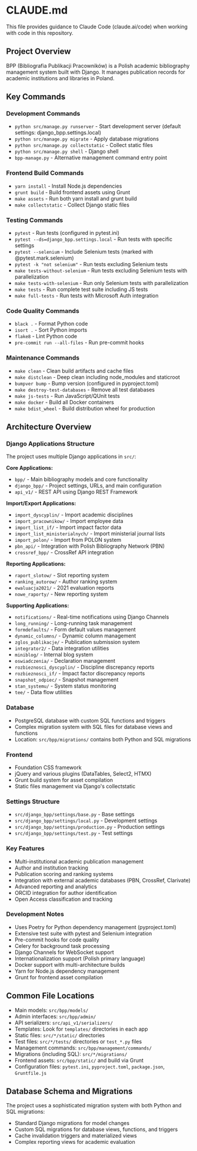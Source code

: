 # CLAUDE.md

This file provides guidance to Claude Code (claude.ai/code) when working with code in this repository.

## Project Overview

BPP (Bibliografia Publikacji Pracowników) is a Polish academic bibliography management system built with Django. It manages publication records for academic institutions and libraries in Poland.

## Key Commands

### Development Commands
- `python src/manage.py runserver` - Start development server (default settings: django_bpp.settings.local)
- `python src/manage.py migrate` - Apply database migrations
- `python src/manage.py collectstatic` - Collect static files
- `python src/manage.py shell` - Django shell
- `bpp-manage.py` - Alternative management command entry point

### Frontend Build Commands
- `yarn install` - Install Node.js dependencies
- `grunt build` - Build frontend assets using Grunt
- `make assets` - Run both yarn install and grunt build
- `make collectstatic` - Collect Django static files

### Testing Commands
- `pytest` - Run tests (configured in pytest.ini)
- `pytest --ds=django_bpp.settings.local` - Run tests with specific settings
- `pytest --selenium` - Include Selenium tests (marked with @pytest.mark.selenium)
- `pytest -k "not selenium"` - Run tests excluding Selenium tests
- `make tests-without-selenium` - Run tests excluding Selenium tests with parallelization
- `make tests-with-selenium` - Run only Selenium tests with parallelization
- `make tests` - Run complete test suite including JS tests
- `make full-tests` - Run tests with Microsoft Auth integration

### Code Quality Commands
- `black .` - Format Python code
- `isort .` - Sort Python imports
- `flake8` - Lint Python code
- `pre-commit run --all-files` - Run pre-commit hooks

### Maintenance Commands
- `make clean` - Clean build artifacts and cache files
- `make distclean` - Deep clean including node_modules and staticroot
- `bumpver bump` - Bump version (configured in pyproject.toml)
- `make destroy-test-databases` - Remove all test databases
- `make js-tests` - Run JavaScript/QUnit tests
- `make docker` - Build all Docker containers
- `make bdist_wheel` - Build distribution wheel for production

## Architecture Overview

### Django Applications Structure
The project uses multiple Django applications in `src/`:

**Core Applications:**
- `bpp/` - Main bibliography models and core functionality
- `django_bpp/` - Project settings, URLs, and main configuration
- `api_v1/` - REST API using Django REST Framework

**Import/Export Applications:**
- `import_dyscyplin/` - Import academic disciplines
- `import_pracownikow/` - Import employee data
- `import_list_if/` - Import impact factor data
- `import_list_ministerialnych/` - Import ministerial journal lists
- `import_polon/` - Import from POLON system
- `pbn_api/` - Integration with Polish Bibliography Network (PBN)
- `crossref_bpp/` - CrossRef API integration

**Reporting Applications:**
- `raport_slotow/` - Slot reporting system
- `ranking_autorow/` - Author ranking system
- `ewaluacja2021/` - 2021 evaluation reports
- `nowe_raporty/` - New reporting system

**Supporting Applications:**
- `notifications/` - Real-time notifications using Django Channels
- `long_running/` - Long-running task management
- `formdefaults/` - Form default values management
- `dynamic_columns/` - Dynamic column management
- `zglos_publikacje/` - Publication submission system
- `integrator2/` - Data integration utilities
- `miniblog/` - Internal blog system
- `oswiadczenia/` - Declaration management
- `rozbieznosci_dyscyplin/` - Discipline discrepancy reports
- `rozbieznosci_if/` - Impact factor discrepancy reports
- `snapshot_odpiec/` - Snapshot management
- `stan_systemu/` - System status monitoring
- `tee/` - Data flow utilities

### Database
- PostgreSQL database with custom SQL functions and triggers
- Complex migration system with SQL files for database views and functions
- Location: `src/bpp/migrations/` contains both Python and SQL migrations

### Frontend
- Foundation CSS framework
- jQuery and various plugins (DataTables, Select2, HTMX)
- Grunt build system for asset compilation
- Static files management via Django's collectstatic

### Settings Structure
- `src/django_bpp/settings/base.py` - Base settings
- `src/django_bpp/settings/local.py` - Development settings
- `src/django_bpp/settings/production.py` - Production settings
- `src/django_bpp/settings/test.py` - Test settings

### Key Features
- Multi-institutional academic publication management
- Author and institution tracking
- Publication scoring and ranking systems
- Integration with external academic databases (PBN, CrossRef, Clarivate)
- Advanced reporting and analytics
- ORCID integration for author identification
- Open Access classification and tracking

### Development Notes
- Uses Poetry for Python dependency management (pyproject.toml)
- Extensive test suite with pytest and Selenium integration
- Pre-commit hooks for code quality
- Celery for background task processing
- Django Channels for WebSocket support
- Internationalization support (Polish primary language)
- Docker support with multi-architecture builds
- Yarn for Node.js dependency management
- Grunt for frontend asset compilation

## Common File Locations
- Main models: `src/bpp/models/`
- Admin interfaces: `src/bpp/admin/`
- API serializers: `src/api_v1/serializers/`
- Templates: Look for `templates/` directories in each app
- Static files: `src/*/static/` directories
- Test files: `src/*/tests/` directories or `test_*.py` files
- Management commands: `src/bpp/management/commands/`
- Migrations (including SQL): `src/*/migrations/`
- Frontend assets: `src/bpp/static/` and build via Grunt
- Configuration files: `pytest.ini`, `pyproject.toml`, `package.json`, `Gruntfile.js`

## Database Schema and Migrations
The project uses a sophisticated migration system with both Python and SQL migrations:
- Standard Django migrations for model changes
- Custom SQL migrations for database views, functions, and triggers
- Cache invalidation triggers and materialized views
- Complex reporting views for academic evaluation
